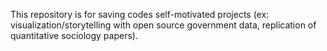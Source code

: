 This repository is for saving codes self-motivated projects (ex: visualization/storytelling with open source government data, replication of quantitative sociology papers).
